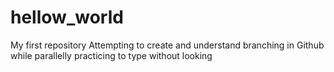 # hellow_world
My first repository
Attempting to create and understand branching in Github while parallelly practicing to type without looking
